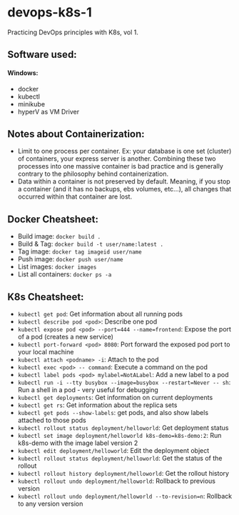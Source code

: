# devops-k8s-1
Practicing DevOps principles with K8s, vol 1.

## Software used:
#### Windows:
  * docker
  * kubectl
  * minikube
  * hyperV as VM Driver

## Notes about Containerization:
  * Limit to one process per container. Ex: your database is one set (cluster) of containers, your express server is another. Combining these two processes into one massive container is bad practice and is generally contrary to the philosophy behind containerization.
  * Data within a container is not preserved by default. Meaning, if you stop a container (and it has no backups, ebs volumes, etc...), all changes that occurred within that container are lost.

## Docker Cheatsheet:
  * Build image: `docker build .`
  * Build & Tag: `docker build -t user/name:latest .`
  * Tag image: `docker tag imageid user/name`
  * Push image: `docker push user/name`
  * List images: `docker images`
  * List all containers: `docker ps -a`

## K8s Cheatsheet:
  * `kubectl get pod`: Get information about all running pods
  * `kubectl describe pod <pod>`: Describe one pod
  * `kubectl expose pod <pod> --port=444 --name=frontend`: Expose the port of a pod (creates a new service)
  * `kubectl port-forward <pod> 8080`: Port forward the exposed pod port to your local machine
  * `kubectl attach <podname> -i`: Attach to the pod
  * `kubectl exec <pod> -- command`: Execute a command on the pod
  * `kubectl label pods <pod> mylabel=NotALabel`: Add a new label to a pod
  * `kubectl run -i --tty busybox --image=busybox --restart=Never -- sh`: Run a shell in a pod - very useful for debugging
  * `kubectl get deployments`: Get information on current deployments
  * `kubectl get rs`: Get information about the replica sets
  * `kubectl get pods --show-labels`: get pods, and also show labels attached to those pods
  * `kubectl rollout status deployment/helloworld`: Get deployment status
  * `kubectl set image deployment/helloworld k8s-demo=k8s-demo:2`: Run k8s-demo with the image label version 2
  * `kubectl edit deployment/helloworld`: Edit the deployment object
  * `kubectl rollout status deployment/helloworld`: Get the status of the rollout
  * `kubectl rollout history deployment/helloworld`: Get the rollout history
  * `kubectl rollout undo deployment/helloworld`: Rollback to previous version
  * `kubectl rollout undo deployment/helloworld --to-revision=n`: Rollback to any version version
